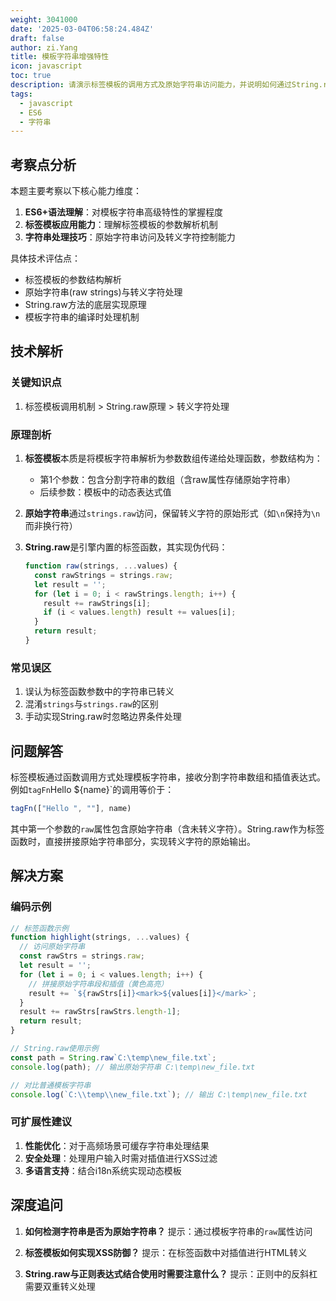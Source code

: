 ```yaml
---
weight: 3041000
date: '2025-03-04T06:58:24.484Z'
draft: false
author: zi.Yang
title: 模板字符串增强特性
icon: javascript
toc: true
description: 请演示标签模板的调用方式及原始字符串访问能力，并说明如何通过String.raw实现转义字符的原始输出。
tags:
  - javascript
  - ES6
  - 字符串
---
```


## 考察点分析

本题主要考察以下核心能力维度：

1. **ES6+语法理解**：对模板字符串高级特性的掌握程度
2. **标签模板应用能力**：理解标签模板的参数解析机制
3. **字符串处理技巧**：原始字符串访问及转义字符控制能力

具体技术评估点：

- 标签模板的参数结构解析
- 原始字符串(raw strings)与转义字符处理
- String.raw方法的底层实现原理
- 模板字符串的编译时处理机制

## 技术解析

### 关键知识点

1. 标签模板调用机制 > String.raw原理 > 转义字符处理

### 原理剖析

1. **标签模板**本质是将模板字符串解析为参数数组传递给处理函数，参数结构为：
   - 第1个参数：包含分割字符串的数组（含raw属性存储原始字符串）
   - 后续参数：模板中的动态表达式值

2. **原始字符串**通过`strings.raw`访问，保留转义字符的原始形式（如`\n`保持为`\n`而非换行符）

3. **String.raw**是引擎内置的标签函数，其实现伪代码：

   ```javascript
   function raw(strings, ...values) {
     const rawStrings = strings.raw;
     let result = '';
     for (let i = 0; i < rawStrings.length; i++) {
       result += rawStrings[i];
       if (i < values.length) result += values[i];
     }
     return result;
   }
   ```

### 常见误区

1. 误认为标签函数参数中的字符串已转义
2. 混淆`strings`与`strings.raw`的区别
3. 手动实现String.raw时忽略边界条件处理

## 问题解答

标签模板通过函数调用方式处理模板字符串，接收分割字符串数组和插值表达式。例如`tagFn`Hello ${name}`的调用等价于：

```javascript
tagFn(["Hello ", ""], name)
```

其中第一个参数的`raw`属性包含原始字符串（含未转义字符）。String.raw作为标签函数时，直接拼接原始字符串部分，实现转义字符的原始输出。

## 解决方案

### 编码示例

```javascript
// 标签函数示例
function highlight(strings, ...values) {
  // 访问原始字符串
  const rawStrs = strings.raw; 
  let result = '';
  for (let i = 0; i < values.length; i++) {
    // 拼接原始字符串段和插值（黄色高亮）
    result += `${rawStrs[i]}<mark>${values[i]}</mark>`;
  }
  result += rawStrs[rawStrs.length-1];
  return result;
}

// String.raw使用示例
const path = String.raw`C:\temp\new_file.txt`;
console.log(path); // 输出原始字符串 C:\temp\new_file.txt

// 对比普通模板字符串
console.log(`C:\\temp\\new_file.txt`); // 输出 C:\temp\new_file.txt
```

### 可扩展性建议

1. **性能优化**：对于高频场景可缓存字符串处理结果
2. **安全处理**：处理用户输入时需对插值进行XSS过滤
3. **多语言支持**：结合i18n系统实现动态模板

## 深度追问

1. **如何检测字符串是否为原始字符串？**
   提示：通过模板字符串的`raw`属性访问

2. **标签模板如何实现XSS防御？**
   提示：在标签函数中对插值进行HTML转义

3. **String.raw与正则表达式结合使用时需要注意什么？**
   提示：正则中的反斜杠需要双重转义处理
